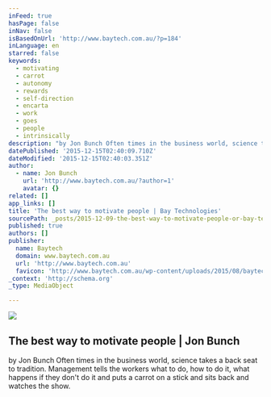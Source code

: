 ```yaml
---
inFeed: true
hasPage: false
inNav: false
isBasedOnUrl: 'http://www.baytech.com.au/?p=184'
inLanguage: en
starred: false
keywords:
  - motivating
  - carrot
  - autonomy
  - rewards
  - self-direction
  - encarta
  - work
  - goes
  - people
  - intrinsically
description: "by Jon Bunch Often times in the business world, science takes a back seat to tradition. Management tells the workers what to do, how to do it, what happens if they don't do it and puts a carrot on a stick and sits back and watches the show."
datePublished: '2015-12-15T02:40:09.710Z'
dateModified: '2015-12-15T02:40:03.351Z'
author:
  - name: Jon Bunch
    url: 'http://www.baytech.com.au/?author=1'
    avatar: {}
related: []
app_links: []
title: 'The best way to motivate people | Bay Technologies'
sourcePath: _posts/2015-12-09-the-best-way-to-motivate-people-or-bay-technologies.md
published: true
authors: []
publisher:
  name: Baytech
  domain: www.baytech.com.au
  url: 'http://www.baytech.com.au'
  favicon: 'http://www.baytech.com.au/wp-content/uploads/2015/08/baytech-logo-in-box-1-16x16.png'
_context: 'http://schema.org'
_type: MediaObject

---
```

![](https://s3-us-west-2.amazonaws.com/the-grid-img/p/0a960e4461d6736c749756112ced2c34b7d6eff3.jpg)

<article style=""><h1>The best way to motivate people | Jon Bunch</h1><p>by Jon Bunch Often times in the business world, science takes a back seat to tradition. Management tells the workers what to do, how to do it, what happens if they don't do it and puts a carrot on a stick and sits back and watches the show.</p></article>